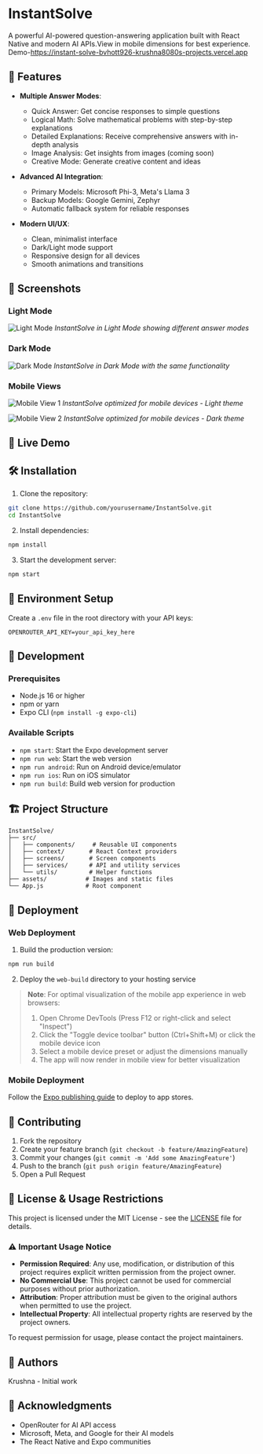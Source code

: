 # InstantSolve

A powerful AI-powered question-answering application built with React Native and modern AI APIs.View in mobile dimensions for best experience.
Demo-https://instant-solve-bvhott926-krushna8080s-projects.vercel.app 

## 🌟 Features

- **Multiple Answer Modes**:
  - Quick Answer: Get concise responses to simple questions
  - Logical Math: Solve mathematical problems with step-by-step explanations
  - Detailed Explanations: Receive comprehensive answers with in-depth analysis
  - Image Analysis: Get insights from images (coming soon)
  - Creative Mode: Generate creative content and ideas

- **Advanced AI Integration**:
  - Primary Models: Microsoft Phi-3, Meta's Llama 3
  - Backup Models: Google Gemini, Zephyr
  - Automatic fallback system for reliable responses

- **Modern UI/UX**:
  - Clean, minimalist interface
  - Dark/Light mode support
  - Responsive design for all devices
  - Smooth animations and transitions

## 📸 Screenshots

### Light Mode
![Light Mode](./assets/screenshots/1.png)
*InstantSolve in Light Mode showing different answer modes*

### Dark Mode
![Dark Mode](./assets/screenshots/2.png)
*InstantSolve in Dark Mode with the same functionality*

### Mobile Views
![Mobile View 1](./assets/screenshots/3.png)
*InstantSolve optimized for mobile devices - Light theme*

![Mobile View 2](./assets/screenshots/4.png)
*InstantSolve optimized for mobile devices - Dark theme*

## 🚀 Live Demo

## 🛠️ Installation

1. Clone the repository:
```bash
git clone https://github.com/yourusername/InstantSolve.git
cd InstantSolve
```

2. Install dependencies:
```bash
npm install
```

3. Start the development server:
```bash
npm start
```

## 🔧 Environment Setup

Create a `.env` file in the root directory with your API keys:

```env
OPENROUTER_API_KEY=your_api_key_here
```

## 📱 Development

### Prerequisites

- Node.js 16 or higher
- npm or yarn
- Expo CLI (`npm install -g expo-cli`)

### Available Scripts

- `npm start`: Start the Expo development server
- `npm run web`: Start the web version
- `npm run android`: Run on Android device/emulator
- `npm run ios`: Run on iOS simulator
- `npm run build`: Build web version for production

## 🏗️ Project Structure

```
InstantSolve/
├── src/
│   ├── components/     # Reusable UI components
│   ├── context/       # React Context providers
│   ├── screens/       # Screen components
│   ├── services/      # API and utility services
│   └── utils/         # Helper functions
├── assets/           # Images and static files
└── App.js            # Root component
```

## 🚀 Deployment

### Web Deployment

1. Build the production version:
```bash
npm run build
```

2. Deploy the `web-build` directory to your hosting service

> **Note**: For optimal visualization of the mobile app experience in web browsers:
> 1. Open Chrome DevTools (Press F12 or right-click and select "Inspect")
> 2. Click the "Toggle device toolbar" button (Ctrl+Shift+M) or click the mobile device icon
> 3. Select a mobile device preset or adjust the dimensions manually
> 4. The app will now render in mobile view for better visualization

### Mobile Deployment

Follow the [Expo publishing guide](https://docs.expo.dev/workflow/publishing/) to deploy to app stores.

## 🤝 Contributing

1. Fork the repository
2. Create your feature branch (`git checkout -b feature/AmazingFeature`)
3. Commit your changes (`git commit -m 'Add some AmazingFeature'`)
4. Push to the branch (`git push origin feature/AmazingFeature`)
5. Open a Pull Request

## 📄 License & Usage Restrictions

This project is licensed under the MIT License - see the [LICENSE](LICENSE) file for details.

### ⚠️ Important Usage Notice

- **Permission Required**: Any use, modification, or distribution of this project requires explicit written permission from the project owner.
- **No Commercial Use**: This project cannot be used for commercial purposes without prior authorization.
- **Attribution**: Proper attribution must be given to the original authors when permitted to use the project.
- **Intellectual Property**: All intellectual property rights are reserved by the project owners.

To request permission for usage, please contact the project maintainers.

## 👥 Authors

Krushna - Initial work

## 🙏 Acknowledgments

- OpenRouter for AI API access
- Microsoft, Meta, and Google for their AI models
- The React Native and Expo communities
